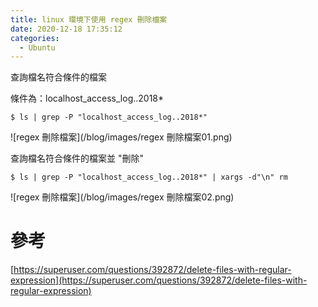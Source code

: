 ```yaml
---
title: linux 環境下使用 regex 刪除檔案
date: 2020-12-18 17:35:12
categories:
  - Ubuntu
---
```


查詢檔名符合條件的檔案

條件為：localhost_access_log..2018*

```
$ ls | grep -P "localhost_access_log..2018*"
```

![regex 刪除檔案](/blog/images/regex 刪除檔案01.png)

查詢檔名符合條件的檔案並 "刪除"

```
$ ls | grep -P "localhost_access_log..2018*" | xargs -d"\n" rm
```

![regex 刪除檔案](/blog/images/regex 刪除檔案02.png)

<!-- more -->

# 參考

[https://superuser.com/questions/392872/delete-files-with-regular-expression](https://superuser.com/questions/392872/delete-files-with-regular-expression)